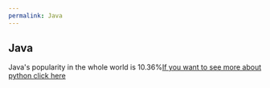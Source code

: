 ```yaml
---
permalink: Java
---
```

## Java
Java's popularity in the whole world is 10.36%[If you want to see more about python click here](https://www.java.com/])
